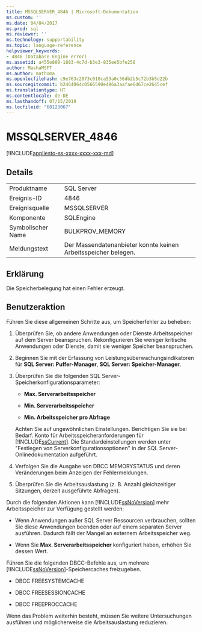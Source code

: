 ```yaml
---
title: MSSQLSERVER_4846 | Microsoft-Dokumentation
ms.custom: ''
ms.date: 04/04/2017
ms.prod: sql
ms.reviewer: ''
ms.technology: supportability
ms.topic: language-reference
helpviewer_keywords:
- 4846 (Database Engine error)
ms.assetid: a455e809-1883-4c7d-b3e3-835ee5bfe258
author: MashaMSFT
ms.author: mathoma
ms.openlocfilehash: c9e763c2873c018ca53a0c36db2b5c72b3b5d22b
ms.sourcegitcommit: b2464064c0566590e486a3aafae6d67ce2645cef
ms.translationtype: HT
ms.contentlocale: de-DE
ms.lasthandoff: 07/15/2019
ms.locfileid: "68123067"
---
```

# <a name="mssqlserver4846"></a>MSSQLSERVER_4846
[!INCLUDE[appliesto-ss-xxxx-xxxx-xxx-md](../../includes/appliesto-ss-xxxx-xxxx-xxx-md.md)]
  
## <a name="details"></a>Details  
  
|||  
|-|-|  
|Produktname|SQL Server|  
|Ereignis-ID|4846|  
|Ereignisquelle|MSSQLSERVER|  
|Komponente|SQLEngine|  
|Symbolischer Name|BULKPROV_MEMORY|  
|Meldungstext|Der Massendatenanbieter konnte keinen Arbeitsspeicher belegen.|  
  
## <a name="explanation"></a>Erklärung  
Die Speicherbelegung hat einen Fehler erzeugt.  
  
## <a name="user-action"></a>Benutzeraktion  
Führen Sie diese allgemeinen Schritte aus, um Speicherfehler zu beheben:  
  
1.  Überprüfen Sie, ob andere Anwendungen oder Dienste Arbeitsspeicher auf dem Server beanspruchen. Rekonfigurieren Sie weniger kritische Anwendungen oder Dienste, damit sie weniger Speicher beanspruchen.  
  
2.  Beginnen Sie mit der Erfassung von Leistungsüberwachungsindikatoren für **SQL Server: Puffer-Manager**, **SQL Server: Speicher-Manager**.  
  
3.  Überprüfen Sie die folgenden SQL Server-Speicherkonfigurationsparameter:  
  
    -   **Max. Serverarbeitsspeicher**  
  
    -   **Min. Serverarbeitsspeicher**  
  
    -   **Min. Arbeitsspeicher pro Abfrage**  
  
    Achten Sie auf ungewöhnlichen Einstellungen. Berichtigen Sie sie bei Bedarf. Konto für Arbeitsspeicheranforderungen für [!INCLUDE[ssCurrent](../../includes/sscurrent-md.md)]. Die Standardeinstellungen werden unter "Festlegen von Serverkonfigurationsoptionen" in der SQL Server-Onlinedokumentation aufgeführt.  
  
4.  Verfolgen Sie die Ausgabe von DBCC MEMORYSTATUS und deren Veränderungen beim Anzeigen der Fehlermeldungen.  
  
5.  Überprüfen Sie die Arbeitsauslastung (z. B. Anzahl gleichzeitiger Sitzungen, derzeit ausgeführte Abfragen).  
  
Durch die folgenden Aktionen kann [!INCLUDE[ssNoVersion](../../includes/ssnoversion-md.md)] mehr Arbeitsspeicher zur Verfügung gestellt werden:  
  
-   Wenn Anwendungen außer SQL Server Ressourcen verbrauchen, sollten Sie diese Anwendungen beenden oder auf einem separaten Server ausführen. Dadurch fällt der Mangel an externem Arbeitsspeicher weg.  
  
-   Wenn Sie **Max. Serverarbeitsspeicher**  konfiguriert haben, erhöhen Sie dessen Wert.  
  
Führen Sie die folgenden DBCC-Befehle aus, um mehrere [!INCLUDE[ssNoVersion](../../includes/ssnoversion-md.md)]-Speichercaches freizugeben.  
  
-   DBCC FREESYSTEMCACHE  
  
-   DBCC FREESESSIONCACHE  
  
-   DBCC FREEPROCCACHE  
  
Wenn das Problem weiterhin besteht, müssen Sie weitere Untersuchungen ausführen und möglicherweise die Arbeitsauslastung reduzieren.  
  
